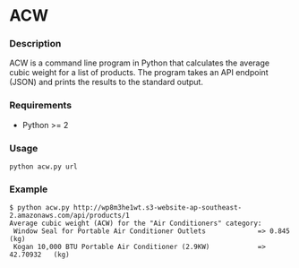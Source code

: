 # ACW

### Description

ACW is a command line program in Python that calculates the average cubic weight for a list of products.
The program takes an API endpoint (JSON) and prints the results to the standard output.

### Requirements

- Python >= 2
 
### Usage

```
python acw.py url
```

### Example


```shell
$ python acw.py http://wp8m3he1wt.s3-website-ap-southeast-2.amazonaws.com/api/products/1
Average cubic weight (ACW) for the "Air Conditioners" category:
 Window Seal for Portable Air Conditioner Outlets             => 0.845      (kg)
 Kogan 10,000 BTU Portable Air Conditioner (2.9KW)            => 42.70932   (kg)
```
